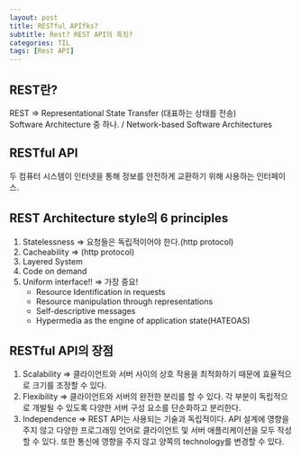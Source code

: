 ```yaml
---
layout: post
title: RESTful APIfks?
subtitle: Rest? REST API의 특징?
categories: TIL
tags: [Rest API]
---
```


## REST란?

REST => Representational State Transfer (대표하는 상태를 전송)  
Software Architecture 중 하나. / Network-based Software Architectures

## RESTful API

두 컴퓨터 시스템이 인터넷을 통해 정보를 안전하게 교환하기 위해 사용하는 인터페이스.

## REST Architecture style의 6 principles

1. Statelessness => 요청들은 독립적이어야 한다.(http protocol)
2. Cacheability => (http protocol)
3. Layered System
4. Code on demand
5. Uniform interface!! => 가장 중요!
   - Resource Identification in requests
   - Resource manipulation through representations
   - Self-descriptive messages
   - Hypermedia as the engine of application state(HATEOAS)

## RESTful API의 장점

1. Scalability => 클라이언트와 서버 사이의 상호 작용을 최적화하기 때문에 효율적으로 크기를 조정할 수 있다.
2. Flexibility => 클라이언트와 서버의 완전한 분리를 할 수 있다. 각 부분이 독립적으로 개발될 수 있도록 다양한 서버 구성 요소를 단순화하고 분리한다.
3. Independence => REST API는 사용되는 기술과 독립적이다. API 설계에 영향을 주지 않고 다양한 프로그래밍 언어로 클라이언트 및 서버 애플리케이션을 모두 작성할 수 있다. 또한 통신에 영향을 주지 않고 양쪽의 technology를 변경할 수 있다.
